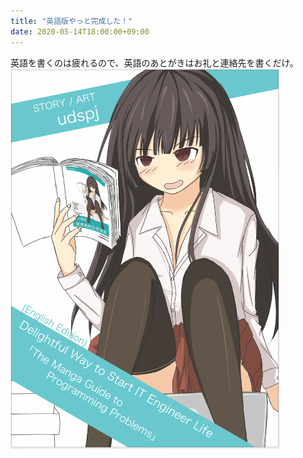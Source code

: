```yaml
---
title: "英語版やっと完成した！"
date: 2020-05-14T18:00:00+09:00
---
```


英語を書くのは疲れるので、英語のあとがきはお礼と連絡先を書くだけ。
![p1](/img/20200514/WeChat6ca107f5b14b1df344d4a1ca98196c9d.png)
